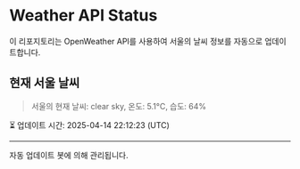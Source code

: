
# Weather API Status

이 리포지토리는 OpenWeather API를 사용하여 서울의 날씨 정보를 자동으로 업데이트합니다.

## 현재 서울 날씨
> 서울의 현재 날씨: clear sky, 온도: 5.1°C, 습도: 64%

⏳ 업데이트 시간: 2025-04-14 22:12:23 (UTC)

---
자동 업데이트 봇에 의해 관리됩니다.
